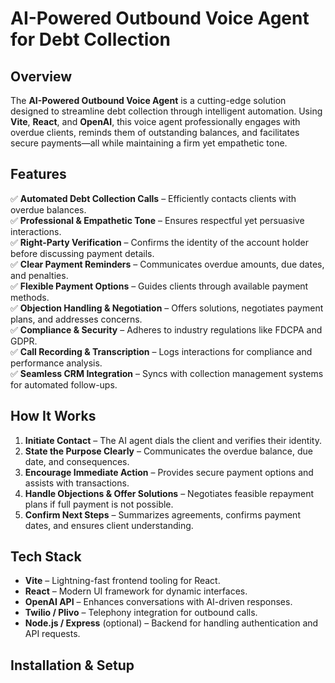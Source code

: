 # AI-Powered Outbound Voice Agent for Debt Collection

## Overview  
The **AI-Powered Outbound Voice Agent** is a cutting-edge solution designed to streamline debt collection through intelligent automation. Using **Vite**, **React**, and **OpenAI**, this voice agent professionally engages with overdue clients, reminds them of outstanding balances, and facilitates secure payments—all while maintaining a firm yet empathetic tone.

## Features  
✅ **Automated Debt Collection Calls** – Efficiently contacts clients with overdue balances.  
✅ **Professional & Empathetic Tone** – Ensures respectful yet persuasive interactions.  
✅ **Right-Party Verification** – Confirms the identity of the account holder before discussing payment details.  
✅ **Clear Payment Reminders** – Communicates overdue amounts, due dates, and penalties.  
✅ **Flexible Payment Options** – Guides clients through available payment methods.  
✅ **Objection Handling & Negotiation** – Offers solutions, negotiates payment plans, and addresses concerns.  
✅ **Compliance & Security** – Adheres to industry regulations like FDCPA and GDPR.  
✅ **Call Recording & Transcription** – Logs interactions for compliance and performance analysis.  
✅ **Seamless CRM Integration** – Syncs with collection management systems for automated follow-ups.  

## How It Works  
1. **Initiate Contact** – The AI agent dials the client and verifies their identity.  
2. **State the Purpose Clearly** – Communicates the overdue balance, due date, and consequences.  
3. **Encourage Immediate Action** – Provides secure payment options and assists with transactions.  
4. **Handle Objections & Offer Solutions** – Negotiates feasible repayment plans if full payment is not possible.  
5. **Confirm Next Steps** – Summarizes agreements, confirms payment dates, and ensures client understanding.  

## Tech Stack  
- **Vite** – Lightning-fast frontend tooling for React.  
- **React** – Modern UI framework for dynamic interfaces.  
- **OpenAI API** – Enhances conversations with AI-driven responses.  
- **Twilio / Plivo** – Telephony integration for outbound calls.  
- **Node.js / Express** (optional) – Backend for handling authentication and API requests.  

## Installation & Setup  

